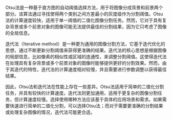 Otsu法是一种基于直方图的自动阈值选择方法，用于将图像分成背景和前景两个部分。该算法通过寻找使得两个类别之间方差最小的灰度级作为分割阈值。Otsu法的计算速度较快，适用于单一阈值的二值化图像分割任务。然而，它对于具有复杂背景或多个前景对象的图像可能无法提供最佳的分割结果，因为它只考虑了图像的全局信息。

迭代法（Iterative method）是一种更为通用的图像分割方法，它基于迭代优化的思想，通过不断更新分割阈值来获得更准确的结果。迭代法的核心思想是根据图像的局部信息，比如像素的相似性或区域的连通性，来调整分割阈值。这使得迭代法在处理具有复杂背景或多个前景对象的图像时能够提供更好的分割效果。然而，由于其迭代的特性，迭代法的计算速度相对较慢，并且需要进行参数调整以获得最佳结果。

因此，Otsu法和迭代法在性能上存在一些差异。Otsu法适用于简单的二值化分割任务，并具有较快的计算速度。迭代法则更加通用，适用于更复杂的图像分割任务，但计算速度较慢。选择使用哪种方法应该基于具体的应用场景和需求。如果需要快速进行简单的二值化分割，可以选择Otsu法；而对于需要更准确的分割结果或处理复杂图像的情况，迭代法可能更合适。